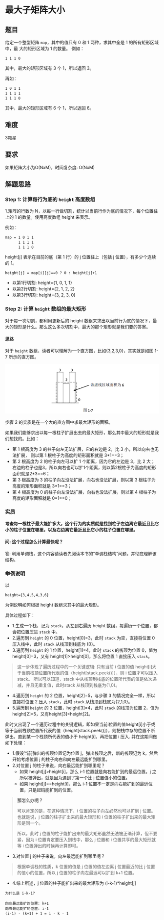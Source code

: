 # 最大子矩阵大小


## 题目
给定一个整型矩阵 `map`，其中的值只有 0 和 1 两种，求其中全是 1 的所有矩形区域中，最
大的矩形区域为 1 的数量。
例如：
```
1 1 1 0
```
其中，最大的矩形区域有 3 个 1，所以返回 3。

再如：

```
1 0 1 1
1 1 1 1
1 1 1 0
```

其中，最大的矩形区域有 6 个 1，所以返回 6。


## 难度
3颗星


## 要求
如果矩阵大小为O(NxM)，时间复杂度: O(NxM)


## 解题思路

### Step 1: 计算每行为底的 `height` 高度数组
1.矩阵的行数为 N，以每一行做切割，统计以当前行作为底的情况下，每个位置往上的 1 的数量。使用高度数组 height 来表示。

例如：

```
map = 1 0 1 1
      1 1 1 1
      1 1 1 0
```

height[j] 表示在目前的底（第 1 行）的 j 位置往上（包括 j 位置），有多少个连续的 1。

```
height[j] = map[i][j]==0 ? 0 : height[j]+1
```

* 以第1行切割: height={1, 0, 1, 1}
* 以第2行切割: height={2, 1, 2, 2}
* 以第3行切割: height={3, 2, 3, 0}

### Step 2: 计算 `height` 数组的最大矩形

对于每一次切割，都利用更新后的 height 数组来求出以当前行为底的情况下，最大的矩形是什么。那么这么多次切割中，最大的那个矩形就是我们要的答案。

#### 思路

对于 `height` 数组，读者可以理解为一个直方图，比如{3,2,3,0}，其实就是如图 1-7 所示的直方图。

![](../../../../assets/最大子矩阵思路.jpg)

步骤 2 的实质是在一个大的直方图中求最大矩形的面积。

如果我们能够求出以每一根柱子扩展出去的最大矩形，那么其中最大的矩形就是我们想找的。比如：
* 第 1 根高度为 3 的柱子向左无法扩展，它的右边是 2，比 3 小，所以向右也无法扩展， 则以第 1 根柱子为高度的矩形面积就是 3*1==3；
* 第 2 根高度为 2 的柱子向左可以扩 1 个距离，因为它的左边是 3，比 2 大；右边的柱子也是3，所以向右也可以扩1个距离，则以第2根柱子为高度的矩形面积就是2*3==6；
* 第 3 根高度为 3 的柱子向左没法扩展，向右也没法扩展，则以第 3 根柱子为高度的矩形面积就是 3*1==3；
* 第 4 根高度为 0 的柱子向左没法扩展，向右也没法扩展，则以第 4 根柱子为高度的矩形面积就是 0*1==0；


### 实质
**考查每一根柱子最大能扩多大，这个行为的实质就是找到柱子左边离它最近且比它小的柱子位置在哪里，以及右边离它最近且比它小的柱子位置在哪里。**

#### 问: 这个过程怎么计算最快呢？
答: 利用单调栈，这个内容请读者先阅读本书的“单调栈结构”问题，并彻底理解该结构。


### 举例说明
以 
```
height={3,4,5,4,3,6}
```
为例说明如何根据 height 数组求其中的最大矩形。

具体过程如下：
* 1.生成一个栈，记为 `stack`，从左到右遍历 height 数组，每遍历一个位置，都会把位置压进 `stack` 中。
* 2.遍历到 `height` 的 0 位置，height[0]=3，此时 `stack` 为空，直接将位置 0 压入栈中，此时 `stack` 从栈顶到栈底为 {0}。
* 3.遍历到 `height` 的 1 位置，height[1]=4，此时 `stack` 的栈顶为位置 0，值为 height[0]=3，又有 height[1]>height[0]，那么将位置 1 直接压入 `stack`。
> 这一步体现了遍历过程中的一个关键逻辑: 只有当前 i 位置的值 height[i]大于当前栈顶位置所代表的值（height[stack.peek()]），则 i 位置才可以压入 stack。
> 所以可以知道，stack 中从栈顶到栈底的位置所代表的值是依次递减，并且无重复值，此时stack 从栈顶到栈底为{1,0}。

* 4.遍历到 `height` 的 2 位置，height[2]=5，与步骤 3 的情况完全一样，所以直接将位置 2 压入 `stack`，此时 `stack` 从栈顶到栈底为{2,1,0}。
* 5.遍历到 `height` 的 3 位置，height[3]=4，此时 `stack` 的栈顶为位置 2，值为 height[2]=5，又有height[3]<height[2]。
  
此时又出现了一个遍历过程中的关键逻辑，即如果当前i位置的值height[i]小于或等于当前栈顶位置所代表的值（height[stack.peek()]），则把栈中存的位置不断弹出，直到某一个栈顶所代表的值小于 height[i]，再把位置 i 压入.
并在这期间做如下处理：
* 1.假设当前弹出的栈顶位置记为位置 j，弹出栈顶之后，新的栈顶记为 k。然后开始考虑位置 j 的柱子向右和向左最远能扩到哪里。
* 2.对位置 j 的柱子来说，向右最远能扩到哪里呢？
    * 如果 height[j]>height[i]，那么 i-1 位置就是向右能扩到的最远位置。j 之所以被弹出，就是因为遇到了第一个比 j 位置值小的位置。
    * 如果 height[j]==height[i]，那么 i-1 位置不一定是向右能扩到的最远位置，只是起码能扩到的位置。
  
>**那怎么办呢？**
>
>可以肯定的是，在这种情况下，i 位置的柱子向左必然也可以扩到 j 位置。也就是说，j 位置的柱子扩出来的最大矩形和 i 位置的柱子扩出来的最大矩形是同一个。
>
>所以，此时 j 位置的柱子能扩出来的最大矩形虽然无法被正确计算，但不要紧，因为 i 位置肯定要压入到栈中，那么 j 位置和 i 位置共享的最大矩形就等 i 位置弹出的时候再计算即可。

* 3.对位置 j 的柱子来说，向左最远能扩到哪里呢？
> 根据单调栈的性质，k 位置的值是 j 位置的值左边离 j 位置最近的比 j 位置的值小的位置，所以 j 位置的柱子向左最远可以扩到 k+1 位置。

* 4.综上所述，j 位置的柱子能扩出来的最大矩形为 (i-k-1)*height[j]
  
```
为什么是 i-k-1?

向左最远能扩的位置: k+1
向右最远能扩的位置: i-1
(i-1) - (k+1) + 1 = i - k - 1
```

